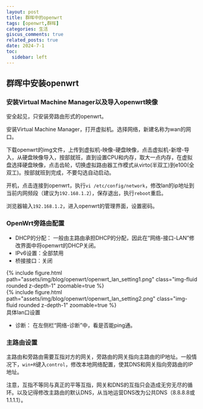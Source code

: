 ```yaml
---
layout: post
title: 群晖中的openwrt
tags: [openwrt,群晖]
categories: 生活
giscus_comments: true
related_posts: true
date: 2024-7-1
toc:
  sidebar: left
---
```


## 群晖中安装openwrt

### 安装Virtual Machine Manager以及导入openwrt映像

安全起见，只安装旁路由形式的openwrt。

安装Virtual Machine Manager，打开虚拟机。选择网络，新建名称为wan的网口。

下载openwrt的img文件，上传到虚拟机-映像-硬盘映像，点击虚拟机-新增-导入，从硬盘映像导入，按部就班，直到设置CPU和内存，取大一点内存，在虚拟盘选择硬盘映像，点击齿轮，切换虚拟路由器工作模式从virto(半双工)到e100(全双工)。按部就班到完成，不要勾选自动启动。

开机，点击连接到openwrt，执行`vi /etc/config/network`，修改lan的ip地址到当前内网频段（建议为`192.168.1.2`），保存退出，执行`reboot`重启。

浏览器输入`192.168.1.2`，进入openwrt的管理界面，设置密码。

### OpenWrt旁路由配置

- DHCP的分配： 一般由主路由承担DHCP的分配，因此在“网络-接口-LAN”修改界面中将openwrt的DHCP关闭。
- IPv6设置：全部禁用
- 桥接接口：关闭


<div class="row mt-3">
    <div class="col-sm mt-3 mt-md-0">
        <div>
            {% include figure.html path="assets/img/blog/openwrt/openwrt_lan_setting1.png" class="img-fluid rounded z-depth-1" zoomable=true %}
        </div>
        <div class="mt-3">
            {% include figure.html path="assets/img/blog/openwrt/openwrt_lan_setting2.png" class="img-fluid rounded z-depth-1" zoomable=true %}
        </div>
        <div>具体lan口设置</div>
    </div>
</div>

- 诊断： 在左侧栏“网络-诊断”中，看是否能ping通。

### 主路由设置
主路由和旁路由需要互指对方的网关，旁路由的网关指向主路由的IP地址。一般情况下，`win+R`键入`control`，修改本地网络配置，使其DNS和网关指向旁路由的IP地址。

注意，互指不等同与真正的平等互指，网关和DNS的互指只会造成无穷无尽的循环。以及记得修改主路由的默认DNS，从当地运营DNS改为公共DNS（8.8.8.8或1.1.1.1）。